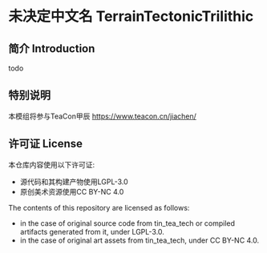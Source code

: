 # 未决定中文名 TerrainTectonicTrilithic



## 简介 Introduction

todo

## 特别说明

本模组将参与TeaCon甲辰 https://www.teacon.cn/jiachen/

## 许可证 License

 本仓库内容使用以下许可证:

- 源代码和其构建产物使用LGPL-3.0
- 原创美术资源使用CC BY-NC 4.0


The contents of this repository are licensed as follows:
- in the case of original source code from tin_tea_tech or compiled artifacts generated from it, under LGPL-3.0.
- in the case of original art assets from tin_tea_tech, under CC BY-NC 4.0.

